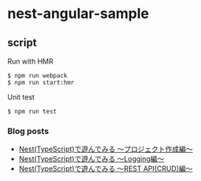 # nest-angular-sample

## script

Run with HMR

```
$ npm run webpack
$ npm run start:hmr
```

Unit test

```
$ npm run test
```

### Blog posts

- [Nest(TypeScript)で遊んでみる 〜プロジェクト作成編〜](https://area-b.com/blog/2018/09/08/2300/)
- [Nest(TypeScript)で遊んでみる 〜Logging編〜](https://area-b.com/blog/2018/09/09/2200/)
- [Nest(TypeScript)で遊んでみる 〜REST API(CRUD)編〜](https://area-b.com/blog/2018/09/11/1945/)